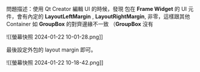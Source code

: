 問題描述：使用 Qt Creator 編輯 UI 的時候，發現 包在 **Frame Widget** 的 UI 元件，會有內定的 **LayoutLeftMargin** , **LayoutRightMargin**, 非零，這樣跟其他 Container 如 **GroupBox** 的對齊邊緣不一致 （**GroupBox** 沒有

![[螢幕快照 2024-01-22 10-01-28.png]]

最後設定外包的 layout margin 即可。

![[螢幕快照 2024-01-22 10-18-42.png]]